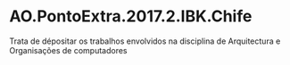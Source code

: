 # AO.PontoExtra.2017.2.IBK.Chife
Trata de dépositar os trabalhos envolvidos na disciplina de Arquitectura e Organisações de computadores
